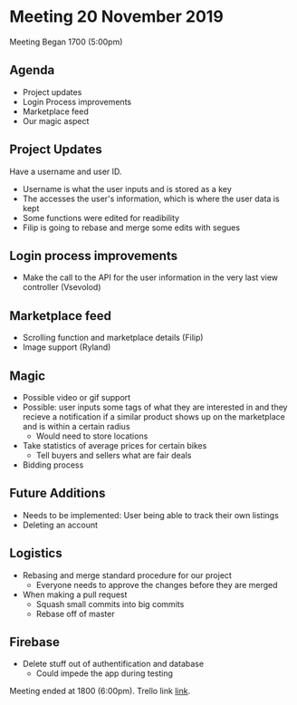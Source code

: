 # Meeting 20 November 2019

Meeting Began 1700 (5:00pm) 

## Agenda
* Project updates
* Login Process improvements
* Marketplace feed 
* Our magic aspect

## Project Updates

Have a username and user ID.
* Username is what the user inputs and is stored as a key 
* The accesses the user's information, which is where the user data is kept 
* Some functions were edited for readibility 
* Filip is going to rebase and merge some edits with segues

## Login process improvements 
* Make the call to the API for the user information in the very last view controller (Vsevolod)

## Marketplace feed 
* Scrolling function and marketplace details (Filip)
* Image support (Ryland)

## Magic 
* Possible video or gif support 
* Possible: user inputs some tags of what they are interested in and they recieve a notification if a similar product shows up on the marketplace and is within a certain radius
	* Would need to store locations
* Take statistics of average prices for certain bikes
	* Tell buyers and sellers what are fair deals  
* Bidding process

## Future Additions 
* Needs to be implemented: User being able to track their own listings
* Deleting an account 

## Logistics 
* Rebasing and merge standard procedure for our project
	* Everyone needs to approve the changes before they are merged 
* When making a pull request
	* Squash small commits into big commits 
	* Rebase off of master 

## Firebase 
* Delete stuff out of authentification and database
	* Could impede the app during testing

Meeting ended at 1800 (6:00pm). 
Trello link [link](https://trello.com/b/54TKPcGT/ecs189e-project).

